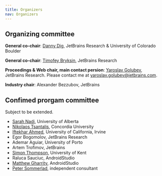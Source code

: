 ```yaml
---
title: Organizers
nav: Organizers
---
```


## Organizing committee

**General co-chair**: [Danny Dig](http://dig.cs.illinois.edu/), JetBrains Research & University of Colorado Boulder

**General co-chair**: [Timofey Bryksin](https://jzuken.github.io/), JetBrains Research

**Proceedings & Web chair, main contact persion**: [Yaroslav Golubev](https://areyde.com/), JetBrains Research. Please contact me at [yaroslav.golubev@jetbrains.com](mailto:yaroslav.golubev@jetbrains.com).

**Industry chair**: Alexander Bezzubov, JetBrains

## Confimed prorgam committee

Subject to be extended.

* [Sarah Nadi](https://sarahnadi.org/), University of Alberta
* [Nikolaos Tsantalis](https://users.encs.concordia.ca/~nikolaos/), Concordia University
* [Iftekhar Ahmed](https://www.ics.uci.edu/~iftekha/), University of California, Irvine
* Egor Bogomolov, JetBrains Research
* Ademar Aguiar, University of Porto
* Artem Trofimov, JetBrains
* [Simon Thompson](https://www.kent.ac.uk/computing/people/3164/thompson-simon), University of Kent
* Raluca Sauciuc, AndroidStudio
* [Matthew Gharrity](http://www.mattgharrity.com/), AndroidStudio
* [Peter Sommerlad](https://sommerlad.ch/), independent consultant